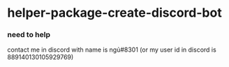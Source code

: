 # helper-package-create-discord-bot
### need to help
contact me in discord with name is ngủ#8301 (or my user id in discord is 889140130105929769)